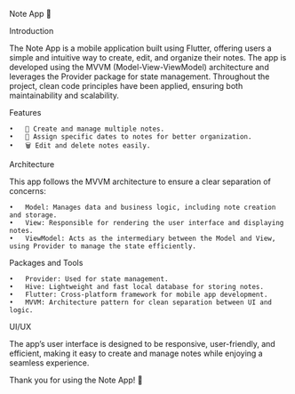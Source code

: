 Note App 📝

Introduction

The Note App is a mobile application built using Flutter, offering users a simple and intuitive way to create, edit, and organize their notes. The app is developed using the MVVM (Model-View-ViewModel) architecture and leverages the Provider package for state management. Throughout the project, clean code principles have been applied, ensuring both maintainability and scalability.

Features

	•	📝 Create and manage multiple notes.
	•	📅 Assign specific dates to notes for better organization.
	•	🗑 Edit and delete notes easily.

Architecture

This app follows the MVVM architecture to ensure a clear separation of concerns:

	•	Model: Manages data and business logic, including note creation and storage.
	•	View: Responsible for rendering the user interface and displaying notes.
	•	ViewModel: Acts as the intermediary between the Model and View, using Provider to manage the state efficiently.

Packages and Tools

	•	Provider: Used for state management.
	•	Hive: Lightweight and fast local database for storing notes.
	•	Flutter: Cross-platform framework for mobile app development.
	•	MVVM: Architecture pattern for clean separation between UI and logic.

UI/UX

The app’s user interface is designed to be responsive, user-friendly, and efficient, making it easy to create and manage notes while enjoying a seamless experience.

Thank you for using the Note App! 🙏

